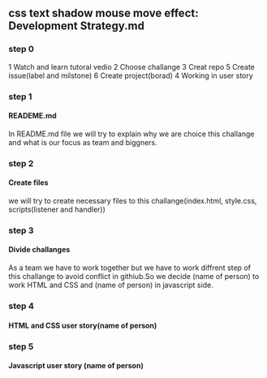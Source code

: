 ## css text shadow mouse move effect: Development Strategy.md
### step 0
1 Watch and learn tutoral vedio
2 Choose challange
3 Creat repo
5 Create issue(label and milstone)
6 Create project(borad)
4 Working in user story

### step 1
#### READEME.md 
In README.md file we will try to explain why we are choice this challange and what is our focus as team
and biggners.


### step 2
#### Create files
we will try to create necessary files to this challange(index.html, style.css, scripts(listener and handler))

### step 3
#### Divide challanges
As a team we have to work together but we have to work diffrent step of
this challange to avoid conflict in githiub.So we decide (name of person) to work HTML and CSS and (name of person) in javascript 
side.

### step 4
#### HTML and CSS user story(name of person)


### step 5 
#### Javascript user story (name of person)

 
